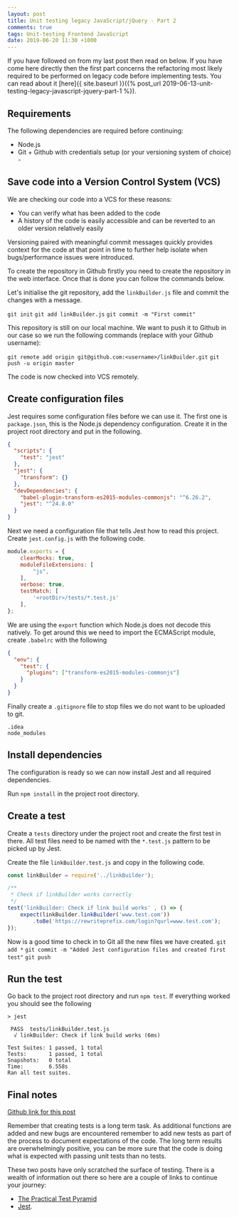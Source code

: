 ```yaml
---
layout: post
title: Unit testing legacy JavaScript/jQuery - Part 2
comments: true
tags: Unit-testing Frontend JavaScript
date: 2019-06-20 11:30 +1000
---
```

If you have followed on from my last post then read on below. If you have come here directly then the first part concerns the refactoring most likely required to be performed on legacy code before implementing tests. You can read about it [here]{{ site.baseurl }}({% post_url 2019-06-13-unit-testing-legacy-javascript-jquery-part-1 %}).

## Requirements

The following dependencies are required before continuing:
- Node.js
- Git + Github with credentials setup (or your versioning system of choice) - 

## Save code into a Version Control System (VCS)

We are checking our code into a VCS for these reasons:
- You can verify what has been added to the code
- A history of the code is easily accessible and can be reverted to an older version relatively easily

Versioning paired with meaningful commit messages quickly provides context for the code at that point in time to further help isolate when bugs/performance issues were introduced.

To create the repository in Github firstly you need to create the repository in the web interface. Once that is done you can follow the commands below.

Let's initialise the git repository, add the `linkBuilder.js` file and commit the changes with a message.

`git init`
`git add linkBuilder.js`
`git commit -m "First commit"`

This repository is still on our local machine. We want to push it to Github in our case so we run the following commands (replace <username> with your Github username):

`git remote add origin git@github.com:<username>/linkBuilder.git`
`git push -u origin master`

The code is now checked into VCS remotely.

## Create configuration files

Jest requires some configuration files before we can use it.
The first one is `package.json`, this is the Node.js dependency configuration. Create it in the project root directory and put in the following.

```Json
{
  "scripts": {
    "test": "jest"
  },
  "jest": {
    "transform": {}
  },
  "devDependencies": {
    "babel-plugin-transform-es2015-modules-commonjs": "^6.26.2",
    "jest": "^24.8.0"
  }
}
```

Next we need a configuration file that tells Jest how to read this project. Create `jest.config.js` with the following code.

```Javascript
module.exports = {
    clearMocks: true,
    moduleFileExtensions: [
        "js",
    ],
    verbose: true,
    testMatch: [
        '<rootDir>/tests/*.test.js'
    ],
};
```

We are using the `export` function which Node.js does not decode this natively. To get around this we need to import the ECMAScript module, create `.babelrc` with the following

```Json
{
  "env": {
    "test": {
      "plugins": ["transform-es2015-modules-commonjs"]
    }
  }
}
```

Finally create a `.gitignore` file to stop files we do not want to be uploaded to git.

```
.idea
node_modules
```

## Install dependencies

The configuration is ready so we can now install Jest and all required dependencies.

Run `npm install` in the project root directory. 

## Create a test

Create a `tests` directory under the project root and create the first test in there. All test files need to be named with the `*.test.js` pattern to be picked up by Jest. 

Create the file `linkBuilder.test.js` and copy in the following code.

```javascript
const linkBuilder = require('../linkBuilder');

/**
 * Check if linkBuilder works correctly
 */
test('linkBuilder: Check if link build works' , () => {
    expect(linkBuilder.linkBuilder('www.test.com'))
        .toBe('https://rewriteprefix.com/login?qurl=www.test.com');
});
```

Now is a good time to check in to Git all the new files we have created.
`git add *`
`git commit -m "Added Jest configuration files and created first test"`
`git push`

## Run the test

Go back to the project root directory and run `npm test`.
If everything worked you should see the following

```shell
> jest

 PASS  tests/linkBuilder.test.js
  √ linkBuilder: Check if link build works (6ms)

Test Suites: 1 passed, 1 total
Tests:       1 passed, 1 total
Snapshots:   0 total
Time:        6.558s
Ran all test suites.
```

## Final notes

[Github link for this post](https://github.com/adamstraube/Jest-Javascript-Testing)

Remember that creating tests is a long term task. As additional functions are added and new bugs are encountered remember to add new tests as part of the process to document expectations of the code. The long term results are overwhelmingly positive, you can be more sure that the code is doing what is expected with passing unit tests than no tests.  

These two posts have only scratched the surface of testing. There is a wealth of information out there so here are a couple of links to continue your journey:
- [The Practical Test Pyramid](https://martinfowler.com/articles/practical-test-pyramid.html)
- [Jest](https://jestjs.io/docs/en/getting-started).

